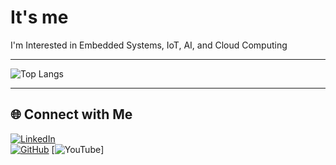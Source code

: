 # It's me 


 
I'm Interested in Embedded Systems, IoT, AI, and Cloud Computing    

---

![Top Langs](https://github-readme-stats.vercel.app/api/top-langs/?username=ProfessionalEngineer23&layout=compact&theme=radical)

---

## 🌐 Connect with Me

[![LinkedIn](https://img.shields.io/badge/LinkedIn-blue?style=for-the-badge&logo=linkedin)](https://www.linkedin.com/in/niki-mardari-5909941a4)  
[![GitHub](https://img.shields.io/badge/GitHub-black?style=for-the-badge&logo=github)](https://github.com/ProfessionalEngineer23)
[![YouTube](https://www.youtube.com/@Pengui23/shorts)]

